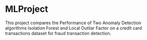 # MLProject
This project compares the Performance of Two Anomaly Detection algorithms Isolation Forest and Local Outliar Factor on a 
credit card transactions dataset for fraud transaction detection.
